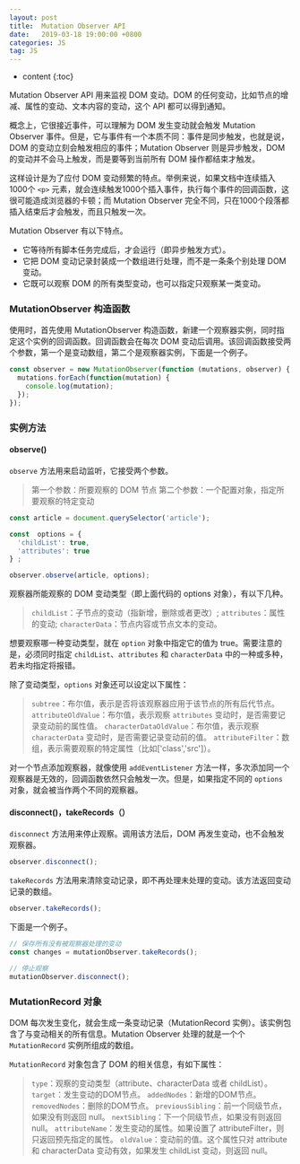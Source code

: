 ```yaml
---
layout: post
title:  Mutation Observer API
date:   2019-03-18 19:00:00 +0800
categories: JS
tag: JS
---
```


* content
{:toc}

Mutation Observer API 用来监视 DOM 变动。DOM 的任何变动，比如节点的增减、属性的变动、文本内容的变动，这个 API 都可以得到通知。

概念上，它很接近事件，可以理解为 DOM 发生变动就会触发 Mutation Observer 事件。但是，它与事件有一个本质不同：事件是同步触发，也就是说，DOM 的变动立刻会触发相应的事件；Mutation Observer 则是异步触发，DOM 的变动并不会马上触发，而是要等到当前所有 DOM 操作都结束才触发。

这样设计是为了应付 DOM 变动频繁的特点。举例来说，如果文档中连续插入1000个 `<p>` 元素，就会连续触发1000个插入事件，执行每个事件的回调函数，这很可能造成浏览器的卡顿；而 Mutation Observer 完全不同，只在1000个段落都插入结束后才会触发，而且只触发一次。

Mutation Observer 有以下特点。

- 它等待所有脚本任务完成后，才会运行（即异步触发方式）。
- 它把 DOM 变动记录封装成一个数组进行处理，而不是一条条个别处理 DOM 变动。
- 它既可以观察 DOM 的所有类型变动，也可以指定只观察某一类变动。

### MutationObserver 构造函数

使用时，首先使用 MutationObserver 构造函数，新建一个观察器实例，同时指定这个实例的回调函数。回调函数会在每次 DOM 变动后调用。该回调函数接受两个参数，第一个是变动数组，第二个是观察器实例，下面是一个例子。

```js
const observer = new MutationObserver(function (mutations, observer) {
  mutations.forEach(function(mutation) {
    console.log(mutation);
  });
});
```

### 实例方法

#### observe()

`observe` 方法用来启动监听，它接受两个参数。

>第一个参数：所要观察的 DOM 节点
>第二个参数：一个配置对象，指定所要观察的特定变动

```js
const article = document.querySelector('article');

const  options = {
  'childList': true,
  'attributes': true
} ;

observer.observe(article, options);
```

观察器所能观察的 DOM 变动类型（即上面代码的 options 对象），有以下几种。

>`childList`：子节点的变动（指新增，删除或者更改）;
>`attributes`：属性的变动;
>`characterData`：节点内容或节点文本的变动。

想要观察哪一种变动类型，就在 `option` 对象中指定它的值为 true。需要注意的是，必须同时指定 `childList`、`attributes` 和 `characterData` 中的一种或多种，若未均指定将报错。

除了变动类型，`options` 对象还可以设定以下属性：

>`subtree`：布尔值，表示是否将该观察器应用于该节点的所有后代节点。
>`attributeOldValue`：布尔值，表示观察 `attributes` 变动时，是否需要记录变动前的属性值。
>`characterDataOldValue`：布尔值，表示观察 `characterData` 变动时，是否需要记录变动前的值。
>`attributeFilter`：数组，表示需要观察的特定属性（比如['class','src']）。

对一个节点添加观察器，就像使用 `addEventListener` 方法一样，多次添加同一个观察器是无效的，回调函数依然只会触发一次。但是，如果指定不同的 `options` 对象，就会被当作两个不同的观察器。

#### disconnect()，takeRecords（）

`disconnect` 方法用来停止观察。调用该方法后，DOM 再发生变动，也不会触发观察器。

```js
observer.disconnect();
```

`takeRecords` 方法用来清除变动记录，即不再处理未处理的变动。该方法返回变动记录的数组。

```js
observer.takeRecords();
```

下面是一个例子。

```js
// 保存所有没有被观察器处理的变动
const changes = mutationObserver.takeRecords();

// 停止观察
mutationObserver.disconnect();
```

### MutationRecord 对象

DOM 每次发生变化，就会生成一条变动记录（MutationRecord 实例）。该实例包含了与变动相关的所有信息。Mutation Observer 处理的就是一个个 `MutationRecord` 实例所组成的数组。

`MutationRecord` 对象包含了 DOM 的相关信息，有如下属性：

>`type`：观察的变动类型（attribute、characterData 或者 childList）。
>`target`：发生变动的DOM节点。
>`addedNodes`：新增的DOM节点。
>`removedNodes`：删除的DOM节点。
>`previousSibling`：前一个同级节点，如果没有则返回 null。
>`nextSibling`：下一个同级节点，如果没有则返回 null。
>`attributeName`：发生变动的属性。如果设置了 attributeFilter，则只返回预先指定的属性。
>`oldValue`：变动前的值。这个属性只对 attribute 和 characterData 变动有效，如果发生 childList 变动，则返回 null。